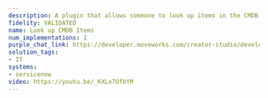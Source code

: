 ```yaml
---
description: A plugin that allows someone to look up items in the CMDB.
fidelity: VALIDATED
name: Look up CMDB Items
num_implementations: 1
purple_chat_link: https://developer.moveworks.com/creator-studio/developer-tools/purple-chat/?conversation=%7B%22startTimestamp%22%3A%2211%3A43+AM%22%2C%22messages%22%3A%5B%7B%22role%22%3A%22user%22%2C%22parts%22%3A%5B%7B%22richText%22%3A%22%3Cp%3EWhat+active+databases+are+in+our+CMDB%3F%3Cbr%3E%3C%2Fp%3E%22%7D%5D%7D%2C%7B%22role%22%3A%22assistant%22%2C%22parts%22%3A%5B%7B%22reasoningSteps%22%3A%5B%7B%22status%22%3A%22success%22%2C%22richText%22%3A%22%3Cp%3E%E2%8F%B3+Calling+Plugin+%3Cb%3ELookup+SQL+Database%3C%2Fb%3E%3Cbr%3E-+active%3Dtrue%3Cbr%3E-+type+contains+Database%3Cbr%3E%3C%2Fp%3E%22%7D%5D%7D%2C%7B%22richText%22%3A%22%3Cp%3EHere+are+the+active+databases+I+found+in+our+CMDB%3Cbr%3E%3C%2Fp%3E%22%7D%2C%7B%22richText%22%3A%22%3Cb%3EDatabase+Instance+1%3C%2Fb%3E%3Cbr%3EType%3A+Database+Instance%3Cbr%3EStatus%3A+Active%22%7D%2C%7B%22richText%22%3A%22%3Cb%3EDatabase+Instance+2%3C%2Fb%3E%3Cbr%3EType%3A+Database+Instance%3Cbr%3EStatus%3A+Active%22%7D%5D%7D%5D%7D
solution_tags:
- IT
systems:
- servicenow
video: https://youtu.be/_KXLx7OfbYM
---
```

